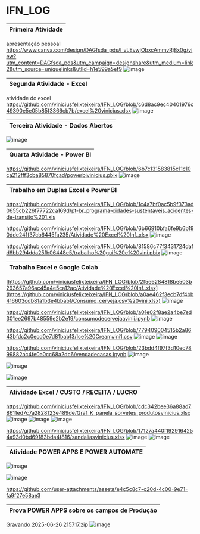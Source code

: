 # IFN_LOG
| Primeira Atividade
---------------------------|
apresentação pessoal 
https://www.canva.com/design/DAGfsda_pds/I_vLEvwjObxcAmmvRj8x0g/view?utm_content=DAGfsda_pds&utm_campaign=designshare&utm_medium=link2&utm_source=uniquelinks&utlId=h1e599a5ef9
![image](https://github.com/user-attachments/assets/cdef3131-3578-4ae5-8b05-9a02182a35ac)

| Segunda Atividade - Excel
------------------------------|
atividade do excel
https://github.com/viniciusfelixteixeira/IFN_LOG/blob/c6d8ac9ec40401976c49390e5e05b85f3366cb7b/excel%20vinicius.xlsx
![image](https://github.com/user-attachments/assets/1df74c46-d323-403f-bbd3-66c07309b529)

| Terceira Atividade - Dados Abertos
---------------------------------------|
![image](https://github.com/user-attachments/assets/c9e8cb9b-cac2-438b-b34d-8553cfbbf19b)

| Quarta Atividade - Power BI
---------------------------------|
https://github.com/viniciusfelixteixeira/IFN_LOG/blob/6b7c131583815c11c10ca212fff3cba85870fcad/powerbivinicius.pbix
![image](https://github.com/user-attachments/assets/42807a8c-665f-4f1f-b892-1ad7a35783fd)

| Trabalho em Duplas Excel e Power BI
----------------------------------------|
https://github.com/viniciusfelixteixeira/IFN_LOG/blob/1c4a7bf0ac5b9f373ad0655cb226f77722ca169d/pt-br_programa-cidades-sustentaveis_acidentes-de-transito%201.xls

https://github.com/viniciusfelixteixeira/IFN_LOG/blob/6b66910bfa6fe9b6b190dde241f37cb6445fa235/Atividade%20Excel%20Inf..xlsx
![image](https://github.com/user-attachments/assets/18cbf48f-ac2a-4cc5-a4e2-461381e63297)

https://github.com/viniciusfelixteixeira/IFN_LOG/blob/81586c77f3431724dafd6bb294dda25fb06448e5/trabalho%20gui%20e%20vini.pbix
![image](https://github.com/user-attachments/assets/ff5197eb-8be7-4614-a5d8-55cbdde5d849)

| Trabalho Excel e Google Colab
----------------------------------|
[https://github.com/viniciusfelixteixeira/IFN_LOG/blob/2f5e6284818be503b293657a96ac45a4e5ca12ac/Atividade%20Excel%20Inf..xlsx](https://github.com/viniciusfelixteixeira/IFN_LOG/blob/a0ae462f3ecb7df4bb416603cdb81a1b3e4bbabf/Consumo_cerveja.csv%20vini.xlsx)
![image](https://github.com/user-attachments/assets/996c0ea2-8e12-41e0-ba13-18ee26a575e2)

https://github.com/viniciusfelixteixeira/IFN_LOG/blob/a01e02f8ae2a4be7ed301ee2697b48559e2b2e19/consumodecervejaavinii.ipynb
![image](https://github.com/user-attachments/assets/1d1497e5-dfa1-4de9-bd20-724b277ce9f3)

https://github.com/viniciusfelixteixeira/IFN_LOG/blob/779409004515b2a8643bfdc2c0ecd0e7d81bab13/Ice%20Creamvini1.csv
![image](https://github.com/user-attachments/assets/818f217d-00bd-43f3-85ea-4aa254d1554f)
![image](https://github.com/user-attachments/assets/f2dc041f-ef1e-4af3-bcd9-f1ae0d911efb)

 https://github.com/viniciusfelixteixeira/IFN_LOG/blob/23bdd4f97f3d10ec7899882ac4fe0a0cc68a2dc6/vendadecasas.ipynb 
 ![image](https://github.com/user-attachments/assets/637f77a4-b432-44a6-89b9-e8ce89306807)
 
 ![image](https://github.com/user-attachments/assets/1a84e2bc-c7c6-4a02-821f-1c61d1a8716a)
 
 ![image](https://github.com/user-attachments/assets/6c05c00b-95cc-49e2-b091-cd8f8f02884c)

 | Atividade Excel / CUSTO / RECEITA / LUCRO
 -----------------------------------------------|
 https://github.com/viniciusfelixteixeira/IFN_LOG/blob/cdc342bee36a88ad78611ed7c7a2828123e489de/Graf_K_panela_sorvetes_produtosvinicius.xlsx
 ![image](https://github.com/user-attachments/assets/ca8af0bc-ff05-402b-ae32-932a4af0162e)
![image](https://github.com/user-attachments/assets/56924351-a4fb-42c0-9bb2-1084fbc7855c)
![image](https://github.com/user-attachments/assets/96fce4e2-405d-4e63-81af-45dc61de6035)

https://github.com/viniciusfelixteixeira/IFN_LOG/blob/17127a440f1929164254a93d0bd69183bda4f816/sandaliasvinicius.xlsx
![image](https://github.com/user-attachments/assets/53c6512c-4f81-40f1-95c1-5c186bbce5ad)
![image](https://github.com/user-attachments/assets/ab04538f-4fbe-4cd9-8170-8bce94c3bf6b)

| Atividade POWER APPS E POWER AUTOMATE
------------------------------------------|
![image](https://github.com/user-attachments/assets/27c75f11-c21c-4bfb-acb4-15e2b3e44e6e)

![image](https://github.com/user-attachments/assets/bc54abdb-ac0b-4daa-abed-e5a55250672d)

https://github.com/user-attachments/assets/e4c5c8c7-c20d-4c00-9e71-fa9f27e58ae3


| Prova POWER APPS sobre os campos de Produção 
----------------------------------------------------------------------------|
[Gravando 2025-06-26 215717.zip](https://github.com/user-attachments/files/20936681/Gravando.2025-06-26.215717.zip)
![image](https://github.com/user-attachments/assets/53b86d40-f29e-4320-8e37-aa58a509d937)




















